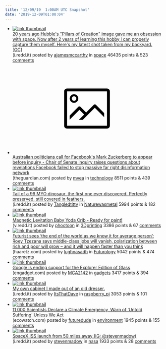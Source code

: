 ```yaml
---
title: '12/09/19  1:00AM UTC Snapshot'
date: '2019-12-09T01:00:04'
---
```

<ul>
<li><a href='https://i.redd.it/gvj0mybete341.png'><img src='https://b.thumbs.redditmedia.com/Pj3YYUcirupkQVWJtcNaGojWgGKJzJqZYdkMehiPzAQ.jpg' alt='link thumbnail'></a><div><div class='linkTitle'><a href='https://i.redd.it/gvj0mybete341.png'>20 years ago Hubble's "Pillars of Creation" image gave me an obsession with space. Now after 2 years of learning this hobby I can properly capture them myself. Here's my latest shot taken from my backyard. [OC]</a></div>(i.redd.it) posted by <a href='https://www.reddit.com/user/ajamesmccarthy'>ajamesmccarthy</a> in <a href='https://www.reddit.com/r/space'>space</a> 46435 points & 523 <a href='https://www.reddit.com/r/space/comments/e7tkxy/20_years_ago_hubbles_pillars_of_creation_image/'>comments</a></div></li>

<li><a href='https://www.theguardian.com/australia-news/2019/dec/08/australian-politicians-call-for-facebooks-mark-zuckerberg-to-appear-before-inquiry'><svg version='1.1' viewBox='-34 -14 104 64' preserveAspectRatio='xMidYMid meet' xmlns='http://www.w3.org/2000/svg' xmlns:xlink='http://www.w3.org/1999/xlink'>
    <title>link thumbnail</title>
    <path d='M32,4H4A2,2,0,0,0,2,6V30a2,2,0,0,0,2,2H32a2,2,0,0,0,2-2V6A2,2,0,0,0,32,4ZM4,30V6H32V30Z'></path>
    <path d='M8.92,14a3,3,0,1,0-3-3A3,3,0,0,0,8.92,14Zm0-4.6A1.6,1.6,0,1,1,7.33,11,1.6,1.6,0,0,1,8.92,9.41Z'></path>
    <path d='M22.78,15.37l-5.4,5.4-4-4a1,1,0,0,0-1.41,0L5.92,22.9v2.83l6.79-6.79L16,22.18l-3.75,3.75H15l8.45-8.45L30,24V21.18l-5.81-5.81A1,1,0,0,0,22.78,15.37Z'></path>
</svg></a><div><div class='linkTitle'><a href='https://www.theguardian.com/australia-news/2019/dec/08/australian-politicians-call-for-facebooks-mark-zuckerberg-to-appear-before-inquiry'>Australian politicians call for Facebook's Mark Zuckerberg to appear before inquiry - Chair of Senate inquiry raises questions about revelations Facebook failed to stop massive far right disinformation network</a></div>(theguardian.com) posted by <a href='https://www.reddit.com/user/mvea'>mvea</a> in <a href='https://www.reddit.com/r/technology'>technology</a> 8511 points & 439 <a href='https://www.reddit.com/r/technology/comments/e7srfw/australian_politicians_call_for_facebooks_mark/'>comments</a></div></li>

<li><a href='https://i.redd.it/k0z1xgwllc341.jpg'><img src='https://b.thumbs.redditmedia.com/syGbEaiY4n0KFDfwhvkJT1PhWzDbUUeA6EcQzUivNgU.jpg' alt='link thumbnail'></a><div><div class='linkTitle'><a href='https://i.redd.it/k0z1xgwllc341.jpg'>Tail of a 99 MYO dinosaur, the first one ever discovered. Perfectly preserved, still covered in feathers.</a></div>(i.redd.it) posted by <a href='https://www.reddit.com/user/Tangledtitty'>Tangledtitty</a> in <a href='https://www.reddit.com/r/Naturewasmetal'>Naturewasmetal</a> 5994 points & 182 <a href='https://www.reddit.com/r/Naturewasmetal/comments/e7q2mu/tail_of_a_99_myo_dinosaur_the_first_one_ever/'>comments</a></div></li>

<li><a href='https://v.redd.it/y0jy5iubdf341'><img src='https://b.thumbs.redditmedia.com/Is204hZVTV1ccWu3oxJYbz_U0QDFQ8Fb6HvjmWx5yMQ.jpg' alt='link thumbnail'></a><div><div class='linkTitle'><a href='https://v.redd.it/y0jy5iubdf341'>Magnetic Levitation Baby Yoda Crib - Ready for paint!</a></div>(v.redd.it) posted by <a href='https://www.reddit.com/user/phootoon'>phootoon</a> in <a href='https://www.reddit.com/r/3Dprinting'>3Dprinting</a> 3386 points & 67 <a href='https://www.reddit.com/r/3Dprinting/comments/e7uvbr/magnetic_levitation_baby_yoda_crib_ready_for_paint/'>comments</a></div></li>

<li><a href='https://www.haaretz.com/israel-news/business/economy-finance/.premium-futurist-sees-the-end-of-the-world-as-we-know-it-for-average-person-1.8227728'><img src='https://b.thumbs.redditmedia.com/830ZBNaJjMto_dom8D5GI1ycOfIiziDSBVM-txMgQCo.jpg' alt='link thumbnail'></a><div><div class='linkTitle'><a href='https://www.haaretz.com/israel-news/business/economy-finance/.premium-futurist-sees-the-end-of-the-world-as-we-know-it-for-average-person-1.8227728'>Futurist sees ‘the end of the world as we know it for average person’: Roey Tzezana says middle-class jobs will vanish, polarization between rich and poor will grow – and it will happen faster than you think</a></div>(haaretz.com) posted by <a href='https://www.reddit.com/user/lughnasadh'>lughnasadh</a> in <a href='https://www.reddit.com/r/Futurology'>Futurology</a> 5042 points & 474 <a href='https://www.reddit.com/r/Futurology/comments/e7y6eo/futurist_sees_the_end_of_the_world_as_we_know_it/'>comments</a></div></li>

<li><a href='https://www.engadget.com/2019/12/06/google-ends-support-for-glass-explorer-edition/?utm_campaign=homepage&amp;utm_medium=internal&amp;utm_source=dl'><img src='https://b.thumbs.redditmedia.com/BNiCmx2n0RvHe-0wGwBuLYnPRUmt6AJcN-KSxnvLJVM.jpg' alt='link thumbnail'></a><div><div class='linkTitle'><a href='https://www.engadget.com/2019/12/06/google-ends-support-for-glass-explorer-edition/?utm_campaign=homepage&amp;utm_medium=internal&amp;utm_source=dl'>Google is ending support for the Explorer Edition of Glass</a></div>(engadget.com) posted by <a href='https://www.reddit.com/user/MCA2142'>MCA2142</a> in <a href='https://www.reddit.com/r/gadgets'>gadgets</a> 3417 points & 394 <a href='https://www.reddit.com/r/gadgets/comments/e7w0pb/google_is_ending_support_for_the_explorer_edition/'>comments</a></div></li>

<li><a href='https://i.redd.it/vhzgf6g2lg341.jpg'><img src='https://b.thumbs.redditmedia.com/v3vOizlL_R-js5KRvjHaoFAIsfmW8QihLFskxoxYtaE.jpg' alt='link thumbnail'></a><div><div class='linkTitle'><a href='https://i.redd.it/vhzgf6g2lg341.jpg'>My own cabinet I made out of an old dresser.</a></div>(i.redd.it) posted by <a href='https://www.reddit.com/user/ItsThatDave'>ItsThatDave</a> in <a href='https://www.reddit.com/r/raspberry_pi'>raspberry_pi</a> 3053 points & 101 <a href='https://www.reddit.com/r/raspberry_pi/comments/e7xx7g/my_own_cabinet_i_made_out_of_an_old_dresser/'>comments</a></div></li>

<li><a href='https://www.ecowatch.com/scientists-declare-climate-emergency-2641234117.html'><img src='https://b.thumbs.redditmedia.com/BfWvsLicXDESrTIGdoER24DoZh9Fb7yq_esJk6jocOY.jpg' alt='link thumbnail'></a><div><div class='linkTitle'><a href='https://www.ecowatch.com/scientists-declare-climate-emergency-2641234117.html'>11,000 Scientists Declare a Climate Emergency, Warn of ‘Untold Suffering’ Unless We Act</a></div>(ecowatch.com) posted by <a href='https://www.reddit.com/user/futuredude'>futuredude</a> in <a href='https://www.reddit.com/r/environment'>environment</a> 1945 points & 155 <a href='https://www.reddit.com/r/environment/comments/e7p4k6/11000_scientists_declare_a_climate_emergency_warn/'>comments</a></div></li>

<li><a href='https://i.redd.it/3lurlec6le341.jpg'><img src='https://b.thumbs.redditmedia.com/JhEYDamc9YTfSuLJ7PIdx6sZkCeV5-tXG_JeZYUH6gw.jpg' alt='link thumbnail'></a><div><div class='linkTitle'><a href='https://i.redd.it/3lurlec6le341.jpg'>SpaceX ISS launch from 50 miles away (IG: @stevenmadow)</a></div>(i.redd.it) posted by <a href='https://www.reddit.com/user/stevenmadow'>stevenmadow</a> in <a href='https://www.reddit.com/r/nasa'>nasa</a> 1933 points & 28 <a href='https://www.reddit.com/r/nasa/comments/e7t6lq/spacex_iss_launch_from_50_miles_away_ig/'>comments</a></div></li>

</ul>
